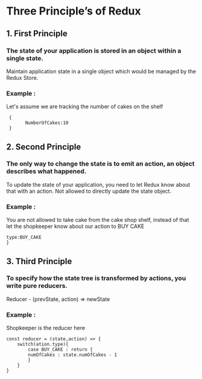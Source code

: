 # Three Principle’s of Redux

## 1. First Principle
### The state of your application is stored in an object within a single state.
Maintain application state in a single object which would be managed by the Redux Store.

### Example :
Let's assume we are tracking the number of cakes on the shelf
```
 {
	   NumberOfCakes:10
 }
```

## 2. Second Principle 
### The only way to change the state is to emit an action, an object describes what happened.
To update the state of your application, you need to let Redux know about that with an action. Not allowed to directly update the state object.

### Example : 
You are not allowed to take cake from the cake shop shelf, instead of that let the shopkeeper know about our action to BUY CAKE
```{
type:BUY_CAKE
}
```

## 3. Third Principle 
### To specify how the state tree is transformed by actions, you write pure reducers.
Reducer - (prevState, action) => newState

### Example :
Shopkeeper is the reducer here
```
const reducer = (state,action) => {
	switch(ation.type){
		case BUY_CAKE : return {
		numOfCakes : state.numOfCakes - 1
		}
	}
}
```
